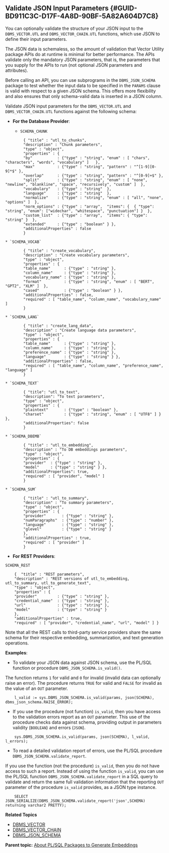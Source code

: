 ## Validate JSON Input Parameters {#GUID-BD911C3C-D17F-4A8D-90BF-5A82A604D7C8}

You can optionally validate the structure of your JSON input to the `DBMS_VECTOR.UTL` and `DBMS_VECTOR_CHAIN.UTL` functions, which use JSON to define their input parameters. 

The JSON data is schemaless, so the amount of validation that Vector Utility package APIs do at runtime is minimal for better performance. The APIs validate only the mandatory JSON parameters, that is, the parameters that you supply for the APIs to run (not optional JSON parameters and attributes).

Before calling an API, you can use subprograms in the `DBMS_JSON_SCHEMA` package to test whether the input data to be specified in the `PARAMS` clause is valid with respect to a given JSON schema. This offers more flexibility and also ensures that only schema-valid data is inserted in a JSON column. 

Validate JSON input parameters for the `DBMS_VECTOR.UTL` and `DBMS_VECTOR_CHAIN.UTL` functions against the following schema: 

  * **For the Database Provider**: 

    * `SCHEMA_CHUNK`
```
        { "title" : "utl_to_chunks",
        "description" : "Chunk parameters",
        "type" : "object",
        "properties" : {
        "by"           : {"type" : "string", "enum" : [ "chars", "characters", "words", "vocabulary" ]   },
        "max"          : {"type" : "string", "pattern" : "^[1-9][0-9]*$" },
        "overlap"      : {"type" : "string", "pattern" : "^[0-9]+$" },
        "split"        : {"type" : "string", "enum" : [ "none", "newline", "blankline", "space", "recursively", "custom" ]  },
        "vocabulary"   : {"type" : "string"  },
        "language"     : {"type" : "string"  },
        "normalize"    : {"type" : "string", "enum" : [ "all", "none", "options" ]  },
        "norm_options" : {"type" : "array",  "items": {  { "type": "string", "enum": ["widechar", "whitespace", "punctuation"] }  },
        "custom_list"  : {"type" : "array",  "items": { "type": "string" }  },
        "extended"     : {"type" : "boolean" } },
        "additionalProperties" : false
        }
```
        

    * `SCHEMA_VOCAB`
```
        { "title" : "create_vocabulary",
        "description" : "Create vocabulary parameters",
        "type" : "object",
        "properties" : {
        "table_name"      : {"type" : "string" },
        "column_name"     : {"type" : "string" },
        "vocabulary_name" : {"type" : "string" },
        "format"          : {"type" : "string", "enum" : [ "BERT", "GPT2", "XLM" ]  },
        "cased"           : {"type" : "boolean" } },
        "additionalProperties" : false,
        "required" : [ "table_name", "column_name", "vocabulary_name" ]
        }
```
        

    * `SCHEMA_LANG`
```
        { "title" : "create_lang_data",
        "description" : "Create language data parameters",
        "type" : "object",
        "properties" : {
        "table_name"      : {"type" : "string" },
        "column_name"     : {"type" : "string" },
        "preference_name" : {"type" : "string" },
        "language"        : {"type" : "string" } },
        "additionalProperties" : false,
        "required" : [ "table_name", "column_name", "preference_name", "language" ]
        }
```
        

    * `SCHEMA_TEXT`
```
        { "title": "utl_to_text",
        "description": "To text parameters",
        "type" : "object",
        "properties" : {
        "plaintext"       : {"type" : "boolean" },
        "charset"         : {"type" : "string", "enum" : [ "UTF8" ] } },
        "additionalProperties": false
        }
```
        

    * `SCHEMA_DBEMB`
```
        { "title" : "utl_to_embedding",
        "description" : "To DB embeddings parameters",
        "type" : "object",
        "properties" : {
        "provider"  : {"type" : "string" },
        "model"     : {"type" : "string" } },
        "additionalProperties": true,
        "required" : [ "provider", "model" ]
        }
```
        

    * `SCHEMA_SUM`
```
        { "title" : "utl_to_summary",
        "description" : "To summary parameters",
        "type" : "object",
        "properties" : {
        "provider"       : {"type" : "string" },
        "numParagraphs"  : {"type" : "number" },
        "language"       : {"type" : "string" },
        "glevel"         : {"type" : "string" }
        },
        "additionalProperties" : true,
        "required" : [ "provider" ]
        }
```
        

  * **For REST Providers**: 

`SCHEMA_REST`
```
    {  "title" : "REST parameters",
    "description" : "REST versions of utl_to_embedding, utl_to_summary, utl_to_generate_text",
    "type" : "object",
    "properties" : {
    "provider"         : {"type" : "string" },
    "credential_name"  : {"type" : "string" },
    "url"              : {"type" : "string" },
    "model"            : {"type" : "string" }
    },
    "additionalProperties" : true,
    "required" : [ "provider", "credential_name", "url", "model" ] }
```
    

Note that all the REST calls to third-party service providers share the same schema for their respective embedding, summarization, and text generation operations.




**Examples**: 

  * To validate your JSON data against JSON schema, use the PL/SQL function or procedure `DBMS_JSON_SCHEMA.is_valid()`. 

The function returns `1` for valid and `0` for invalid (invalid data can optionally raise an error). The procedure returns `TRUE` for valid and `FALSE` for invalid as the value of an `OUT` parameter. 
```
    l_valid := sys.DBMS_JSON_SCHEMA.is_valid(params, json(SCHEMA), dbms_json_schema.RAISE_ERROR);
```
    

  * If you use the procedure (not function) `is_valid`, then you have access to the validation errors report as an `OUT` parameter. This use of the procedure checks data against schema, providing output in parameters validity (`BOOLEAN`) and errors (`JSON`). 
```
    sys.DBMS_JSON_SCHEMA.is_valid(params, json(SCHEMA), l_valid, l_errors);
```
    

  * To read a detailed validation report of errors, use the PL/SQL procedure `DBMS_JSON_SCHEMA.validate_report`. 

If you use the function (not the procedure) `is_valid`, then you do not have access to such a report. Instead of using the function `is_valid`, you can use the PL/SQL function `DBMS_JSON_SCHEMA.validate_report` in a SQL query to validate and return the same full validation information that the reporting `OUT` parameter of the procedure `is_valid` provides, as a JSON type instance. 
```
    SELECT JSON_SERIALIZE(DBMS_JSON_SCHEMA.validate_report('json',SCHEMA) returning varchar2 PRETTY);
```
    




**Related Topics**

  * [DBMS_VECTOR](dbms_vector-vecse.md#GUID-829230F9-BD1E-41F9-BAAB-5D3C3E52FC12)
  * [DBMS_VECTOR_CHAIN](dbms_vector_chain-vecse.md#GUID-A09FF69E-FCCB-4EDA-B7E4-B02A11359504)
  * [DBMS_JSON_SCHEMA](https://docs.oracle.com/pls/topic/lookup?ctx=en/database/oracle/oracle-database/23/vecse&id=ARPLS-GUID-63089EEE-6DF8-41C9-9871-11B94D7551B4)



**Parent topic:** [About PL/SQL Packages to Generate Embeddings](pl-sql-packages-generate-embeddings.md)
